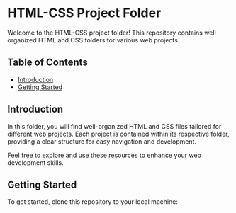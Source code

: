 # HTML-CSS Project Folder

Welcome to the HTML-CSS project folder! This repository contains well organized HTML and CSS folders for various web projects.

## Table of Contents

- [Introduction](#introduction)
- [Getting Started](#getting-started)

## Introduction

In this folder, you will find well-organized HTML and CSS files tailored for different web projects. Each project is contained within its respective folder, providing a clear structure for easy navigation and development.

Feel free to explore and use these resources to enhance your web development skills. 

## Getting Started

To get started, clone this repository to your local machine:
